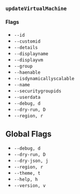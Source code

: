 ### `updateVirtualMachine`

#### Flags

- `--id`
- `--customid`
- `--details`
- `--displayname`
- `--displayvm`
- `--group`
- `--haenable`
- `--isdynamicallyscalable`
- `--name`
- `--securitygroupids`
- `--userdata`
- `--debug, d`
- `--dry-run, D`
- `--region, r`

## Global Flags

- `--debug, d`
- `--dry-run, D`
- `--dry-json, j`
- `--region, r`
- `--theme, t`
- `--help, h`
- `--version, v`
